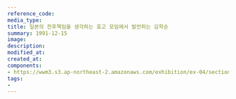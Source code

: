 ```yaml
---
reference_code:
media_type:
title: 일본의 전후책임을 생각하는 효고 모임에서 발언하는 김학순
summary: 1991-12-15
image:
description:
modified_at:
created_at:
components:
- https://wwm3.s3.ap-northeast-2.amazonaws.com/exhibition/ex-04/section-02/10_일본의+전후책임을+생각하는+효고+모임.jpg
tags:
-
---
```

